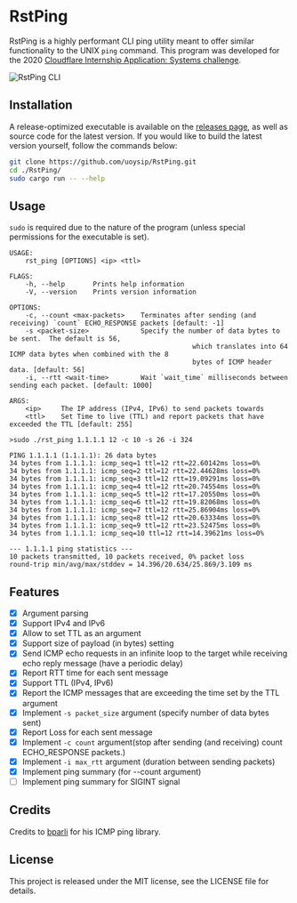 # RstPing

RstPing is a highly performant CLI ping utility meant to offer similar functionality to the UNIX `ping` command. This program was developed for the 2020 [Cloudflare Internship Application: Systems challenge](https://github.com/cloudflare-internship-2020/internship-application-systems).

![RstPing CLI](https://i.imgur.com/A0V6y2y.png)

## Installation

A release-optimized executable is available on the [releases page](https://github.com/uoysip/ping-util-rs/releases), as well as source code for the latest version. If you would like to build the latest version yourself, follow the commands below:

```bash
git clone https://github.com/uoysip/RstPing.git
cd ./RstPing/
sudo cargo run -- --help
```

## Usage
`sudo` is required due to the nature of the program (unless special permissions for the executable is set).

```
USAGE:
    rst_ping [OPTIONS] <ip> <ttl>

FLAGS:
    -h, --help       Prints help information
    -V, --version    Prints version information

OPTIONS:
    -c, --count <max-packets>    Terminates after sending (and receiving) `count` ECHO_RESPONSE packets [default: -1]
    -s <packet-size>             Specify the number of data bytes to be sent.  The default is 56,
                                              which translates into 64 ICMP data bytes when combined with the 8
                                              bytes of ICMP header data. [default: 56]
    -i, --rtt <wait-time>        Wait `wait_time` milliseconds between sending each packet. [default: 1000]

ARGS:
    <ip>     The IP address (IPv4, IPv6) to send packets towards
    <ttl>    Set Time to live (TTL) and report packets that have exceeded the TTL [default: 255]
```

```
>sudo ./rst_ping 1.1.1.1 12 -c 10 -s 26 -i 324                                                                                  

PING 1.1.1.1 (1.1.1.1): 26 data bytes
34 bytes from 1.1.1.1: icmp_seq=1 ttl=12 rtt=22.60142ms loss=0%
34 bytes from 1.1.1.1: icmp_seq=2 ttl=12 rtt=22.44628ms loss=0%
34 bytes from 1.1.1.1: icmp_seq=3 ttl=12 rtt=19.09291ms loss=0%
34 bytes from 1.1.1.1: icmp_seq=4 ttl=12 rtt=20.74554ms loss=0%
34 bytes from 1.1.1.1: icmp_seq=5 ttl=12 rtt=17.20550ms loss=0%
34 bytes from 1.1.1.1: icmp_seq=6 ttl=12 rtt=19.82068ms loss=0%
34 bytes from 1.1.1.1: icmp_seq=7 ttl=12 rtt=25.86904ms loss=0%
34 bytes from 1.1.1.1: icmp_seq=8 ttl=12 rtt=20.63334ms loss=0%
34 bytes from 1.1.1.1: icmp_seq=9 ttl=12 rtt=23.52475ms loss=0%
34 bytes from 1.1.1.1: icmp_seq=10 ttl=12 rtt=14.39621ms loss=0%

--- 1.1.1.1 ping statistics ---
10 packets transmitted, 10 packets received, 0% packet loss
round-trip min/avg/max/stddev = 14.396/20.634/25.869/3.109 ms
```

## Features

- [x] Argument parsing
- [x] Support IPv4 and IPv6
- [x] Allow to set TTL as an argument
- [x] Support size of payload (in bytes) setting 
- [x] Send ICMP echo requests in an infinite loop to the target while receiving echo reply message (have a periodic delay)
- [x] Report RTT time for each sent message
- [x] Support TTL (IPv4, IPv6)
- [x] Report the ICMP messages that are exceeding the time set by the TTL argument
- [x] Implement `-s packet_size` argument (specify number of data bytes sent)
- [x] Report Loss for each sent message
- [x] Implement `-c count` argument(stop after sending (and receiving) count ECHO_RESPONSE packets.)
- [x] Implement `-i max_rtt` argument (duration between sending packets)
- [x] Implement ping summary (for --count argument)
- [ ] Implement ping summary for SIGINT signal

## Credits

Credits to [bparli](https://github.com/bparli) for his ICMP ping library.

## License

This project is released under the MIT license, see the LICENSE file for details.